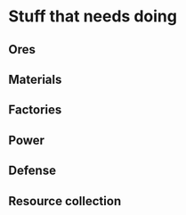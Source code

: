 # Stuff that needs doing

## Ores

## Materials

## Factories

## Power

## Defense

## Resource collection